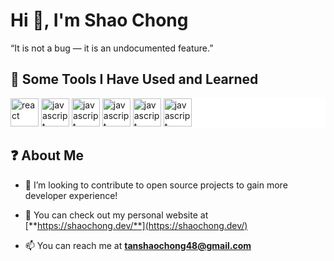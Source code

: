# Hi 👋, I'm Shao Chong

“It is not a bug — it is an undocumented feature.”

## 🚀 Some Tools I Have Used and Learned</h2>

<div align="left" style="background-color:#FFFFFF;">
  <img src="https://cdn.jsdelivr.net/gh/devicons/devicon/icons/react/react-original.svg" alt="react" width="45" height="45"/>
  <img src="https://cdn.jsdelivr.net/gh/devicons/devicon/icons/javascript/javascript-original.svg" alt="javascript" width="45" height="45"/>
  <img src="https://cdn.jsdelivr.net/gh/devicons/devicon/icons/nodejs/nodejs-original.svg" alt="javascript" width="45" height="45"/>
  <img src="https://cdn.jsdelivr.net/gh/devicons/devicon/icons/express/express-original-wordmark.svg" alt="javascript" width="45" height="45"/>
  <img src="https://cdn.jsdelivr.net/gh/devicons/devicon/icons/mongodb/mongodb-original-wordmark.svg" alt="javascript" width="45" height="45"/>
  <img src="https://cdn.jsdelivr.net/gh/devicons/devicon/icons/mysql/mysql-original-wordmark.svg" alt="javascript" width="45" height="45"/>
</div>

## :question: About Me

- 👯 I’m looking to contribute to open source projects to gain more developer experience!

- :information_desk_person: You can check out my personal website at [**https://shaochong.dev/**](https://shaochong.dev/)

- 📫 You can reach me at [**tanshaochong48@gmail.com**](tanshaochong48@gmail.com)

<!--
**ackselz/ackselz** is a ✨ _special_ ✨ repository because its `README.md` (this file) appears on your GitHub profile.

Here are some ideas to get you started:

- 🔭 I’m currently working on ...
- 🌱 I’m currently learning ...
- 👯 I’m looking to collaborate on ...
- 🤔 I’m looking for help with ...
- 💬 Ask me about ...
- 📫 How to reach me: ...
- 😄 Pronouns: ...
- ⚡ Fun fact: ...
-->
